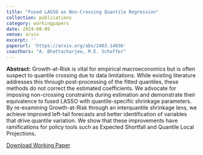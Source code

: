 ```yaml
---
title: "Fused LASSO as Non-Crossing Quantile Regression"
collection: publications
category: workingpapers
date: 2024-08-09
venue: arxiv
excerpt: ''
paperurl: 'https://arxiv.org/abs/2403.14036'
coauthors: "A. Bhattacharjee, M.E. Schaffer"
---
```

**Abstract:** Growth-at-Risk is vital for empirical macroeconomics but is often suspect to quantile crossing due to data limitations. While existing literature addresses this through post-processing of the fitted quantiles, these methods do not correct the estimated coefficients. We advocate for imposing non-crossing constraints during estimation and demonstrate their equivalence to fused LASSO with quantile-specific shrinkage parameters. By re-examining Growth-at-Risk through an interquantile shrinkage lens, we achieve improved left-tail forecasts and better identification of variables that drive quantile variation. We show that these improvements have ramifications for policy tools such as Expected Shortfall and Quantile Local Projections. 

[Download Working Paper](https://arxiv.org/abs/2403.14036)

